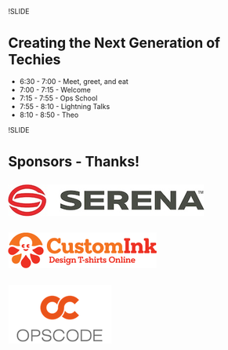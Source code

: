 !SLIDE 
# Creating the Next Generation of Techies #

* 6:30 - 7:00 - Meet, greet, and eat
* 7:00 - 7:15 - Welcome
* 7:15 - 7:55 - Ops School
* 7:55 - 8:10 - Lightning Talks
* 8:10 - 8:50 - Theo

!SLIDE
# Sponsors - Thanks! #

## ![Serena](../images/serenalogo.jpg)
 

## ![CustomInk](../images/inky-logotype-expanded.png)

## ![Opscode](../images/Opscode.png)

